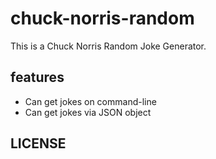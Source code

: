 # chuck-norris-random

This is a Chuck Norris Random Joke Generator.

## features
- Can get jokes on command-line
- Can get jokes via JSON object

## LICENSE
